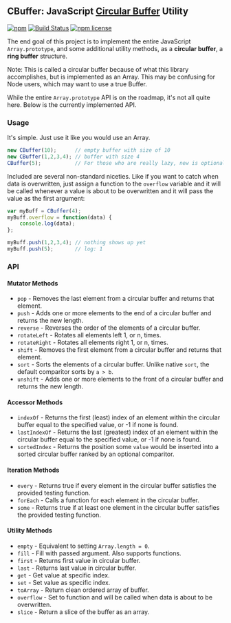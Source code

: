 ## CBuffer: JavaScript [Circular Buffer](http://en.wikipedia.org/wiki/Circular_buffer) Utility

[![npm](https://img.shields.io/npm/v/CBuffer.svg)](https://www.npmjs.com/package/CBuffer)
[![Build Status](https://travis-ci.org/trevnorris/cbuffer.svg?branch=master)](https://travis-ci.org/trevnorris/cbuffer)
[![npm license](https://img.shields.io/npm/l/CBuffer.svg)](./LICENSE)


The end goal of this project is to implement the entire JavaScript `Array.prototype`, and some
additional utility methods, as a **circular buffer**, a **ring buffer** structure.

Note: This is called a circular buffer because of what this library accomplishes, but is implemented
as an Array. This may be confusing for Node users, which may want to use a true Buffer.

While the entire `Array.prototype` API is on the roadmap, it's not all quite here. Below is the
currently implemented API.


### Usage

It's simple. Just use it like you would use an Array.

```javascript
new CBuffer(10);      // empty buffer with size of 10
new CBuffer(1,2,3,4); // buffer with size 4
CBuffer(5);           // For those who are really lazy, new is optional
```

Included are several non-standard niceties. Like if you want to catch when data is overwritten,
just assign a function to the `overflow` variable and it will be called whenever a value is about
to be overwritten and it will pass the value as the first argument:

```javascript
var myBuff = CBuffer(4);
myBuff.overflow = function(data) {
    console.log(data);
};

myBuff.push(1,2,3,4); // nothing shows up yet
myBuff.push(5);       // log: 1
```


### API

#### Mutator Methods

* `pop`         - Removes the last element from a circular buffer and returns that element.
* `push`        - Adds one or more elements to the end of a circular buffer and returns the new length.
* `reverse`     - Reverses the order of the elements of a circular buffer.
* `rotateLeft`  - Rotates all elements left 1, or n, times.
* `rotateRight` - Rotates all elements right 1, or n, times.
* `shift`       - Removes the first element from a circular buffer and returns that element.
* `sort`        - Sorts the elements of a circular buffer. Unlike native `sort`, the default comparitor sorts by `a > b`.
* `unshift`     - Adds one or more elements to the front of a circular buffer and returns the new length.

#### Accessor Methods

* `indexOf`     - Returns the first (least) index of an element within the circular buffer equal to the specified value, or -1 if none is found.
* `lastIndexOf` - Returns the last (greatest) index of an element within the circular buffer equal to the specified value, or -1 if none is found.
* `sortedIndex` - Returns the position some `value` would be inserted into a sorted circular buffer ranked by an optional comparitor.

#### Iteration Methods

* `every`       - Returns true if every element in the circular buffer satisfies the provided testing function.
* `forEach`     - Calls a function for each element in the circular buffer.
* `some`        - Returns true if at least one element in the circular buffer satisfies the provided testing function.

#### Utility Methods

* `empty`       - Equivalent to setting `Array.length = 0`.
* `fill`        - Fill with passed argument. Also supports functions.
* `first`       - Returns first value in circular buffer.
* `last`        - Returns last value in circular buffer.
* `get`         - Get value at specific index.
* `set`         - Set value as specific index.
* `toArray`     - Return clean ordered array of buffer.
* `overflow`    - Set to function and will be called when data is about to be overwritten.
* `slice`       - Return a slice of the buffer as an array.
